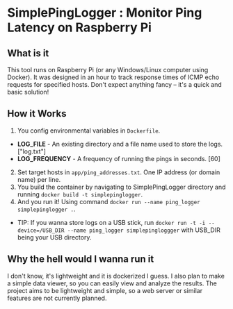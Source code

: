 # SimplePingLogger : Monitor Ping Latency on Raspberry Pi

## What is it

This tool runs on Raspberry Pi (or any Windows/Linux computer using Docker). It was designed in an hour to track response times of ICMP echo requests for specified hosts. 
Don't expect anything fancy – it's a quick and basic solution!

## How it Works

1. You config environmental variables in ```Dockerfile```.
  * **LOG_FILE** - An existing directory and a file name used to store the logs. ["log.txt"]
  * **LOG_FREQUENCY** - A frequency of running the pings in seconds. [60]
2. Set target hosts in ```app/ping_addresses.txt```. One IP address (or domain name) per line.
2. You build the container by navigating to SimplePingLogger directory and running ```docker build -t simplepinglogger```.
3. And you run it! Using command ```docker run --name ping_logger simplepinglogger .```.
  * TIP: If you wanna store logs on a USB stick, run ```docker run -t -i --device=/USB_DIR --name ping_logger simplepingloggger``` with USB_DIR being your USB directory.

## Why the hell would I wanna run it

I don't know, it's lightweight and it is dockerized I guess.
I also plan to make a simple data viewer, so you can easily view and analyze the results. 
The project aims to be lightweight and simple, so a web server or similar features are not currently planned.
